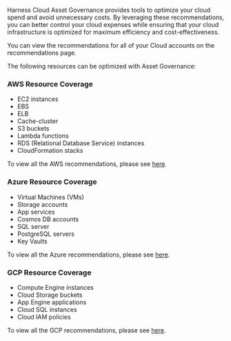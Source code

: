 Harness Cloud Asset Governance provides tools to optimize your cloud spend and avoid unnecessary costs. By leveraging these recommendations, you can better control your cloud expenses while ensuring that your cloud infrastructure is optimized for maximum efficiency and cost-effectiveness.

You can view the recommendations for all of your Cloud accounts on the recommendations page.

The following resources can be optimized with Asset Governance:

### AWS Resource Coverage

- EC2 instances
- EBS
- ELB
- Cache-cluster
- S3 buckets
- Lambda functions
- RDS (Relational Database Service) instances
- CloudFormation stacks

To view all the AWS recommendations, please see [here](https://developer.harness.io/docs/cloud-cost-management/use-ccm-cost-governance/asset-governance/aws/AWS-recommendations).

### Azure Resource Coverage

- Virtual Machines (VMs)
- Storage accounts
- App services
- Cosmos DB accounts
- SQL server
- PostgreSQL servers
- Key Vaults

To view all the Azure recommendations, please see [here](https://developer.harness.io/docs/cloud-cost-management/use-ccm-cost-governance/asset-governance/gcp/gcp-recommendations).

### GCP Resource Coverage

- Compute Engine instances
- Cloud Storage buckets
- App Engine applications
- Cloud SQL instances
- Cloud IAM policies

To view all the GCP recommendations, please see [here](https://developer.harness.io/docs/cloud-cost-management/use-ccm-cost-governance/asset-governance/Azure/azure-recommendations).